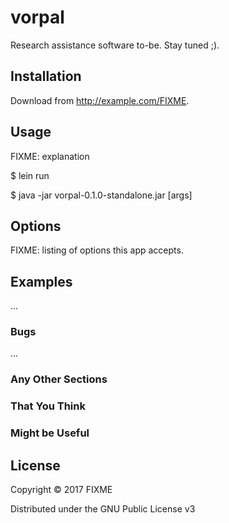 # vorpal

Research assistance software to-be. Stay tuned ;).

## Installation

Download from http://example.com/FIXME.

## Usage

FIXME: explanation

$ lein run

$ java -jar vorpal-0.1.0-standalone.jar [args]

## Options

FIXME: listing of options this app accepts.

## Examples

...

### Bugs

...

### Any Other Sections
### That You Think
### Might be Useful

## License

Copyright © 2017 FIXME

Distributed under the GNU Public License v3 
